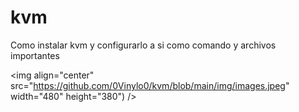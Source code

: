 # kvm

Como instalar kvm y configurarlo a si como comando y archivos importantes

<img align="center" src="https://github.com/0Vinylo0/kvm/blob/main/img/images.jpeg" width="480" height="380") />
